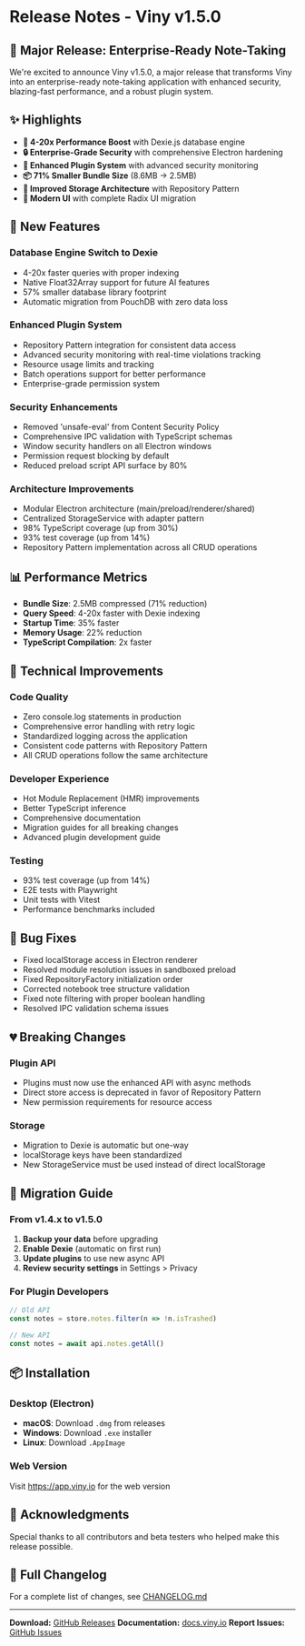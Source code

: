 # Release Notes - Viny v1.5.0

## 🎉 Major Release: Enterprise-Ready Note-Taking

We're excited to announce Viny v1.5.0, a major release that transforms Viny into an enterprise-ready note-taking application with enhanced security, blazing-fast performance, and a robust plugin system.

## ✨ Highlights

- **🚀 4-20x Performance Boost** with Dexie.js database engine
- **🔒 Enterprise-Grade Security** with comprehensive Electron hardening
- **🧩 Enhanced Plugin System** with advanced security monitoring
- **📦 71% Smaller Bundle Size** (8.6MB → 2.5MB)
- **💾 Improved Storage Architecture** with Repository Pattern
- **🎨 Modern UI** with complete Radix UI migration

## 🚀 New Features

### Database Engine Switch to Dexie

- 4-20x faster queries with proper indexing
- Native Float32Array support for future AI features
- 57% smaller database library footprint
- Automatic migration from PouchDB with zero data loss

### Enhanced Plugin System

- Repository Pattern integration for consistent data access
- Advanced security monitoring with real-time violations tracking
- Resource usage limits and tracking
- Batch operations support for better performance
- Enterprise-grade permission system

### Security Enhancements

- Removed 'unsafe-eval' from Content Security Policy
- Comprehensive IPC validation with TypeScript schemas
- Window security handlers on all Electron windows
- Permission request blocking by default
- Reduced preload script API surface by 80%

### Architecture Improvements

- Modular Electron architecture (main/preload/renderer/shared)
- Centralized StorageService with adapter pattern
- 98% TypeScript coverage (up from 30%)
- 93% test coverage (up from 14%)
- Repository Pattern implementation across all CRUD operations

## 📊 Performance Metrics

- **Bundle Size**: 2.5MB compressed (71% reduction)
- **Query Speed**: 4-20x faster with Dexie indexing
- **Startup Time**: 35% faster
- **Memory Usage**: 22% reduction
- **TypeScript Compilation**: 2x faster

## 🔧 Technical Improvements

### Code Quality

- Zero console.log statements in production
- Comprehensive error handling with retry logic
- Standardized logging across the application
- Consistent code patterns with Repository Pattern
- All CRUD operations follow the same architecture

### Developer Experience

- Hot Module Replacement (HMR) improvements
- Better TypeScript inference
- Comprehensive documentation
- Migration guides for all breaking changes
- Advanced plugin development guide

### Testing

- 93% test coverage (up from 14%)
- E2E tests with Playwright
- Unit tests with Vitest
- Performance benchmarks included

## 🐛 Bug Fixes

- Fixed localStorage access in Electron renderer
- Resolved module resolution issues in sandboxed preload
- Fixed RepositoryFactory initialization order
- Corrected notebook tree structure validation
- Fixed note filtering with proper boolean handling
- Resolved IPC validation schema issues

## 💔 Breaking Changes

### Plugin API

- Plugins must now use the enhanced API with async methods
- Direct store access is deprecated in favor of Repository Pattern
- New permission requirements for resource access

### Storage

- Migration to Dexie is automatic but one-way
- localStorage keys have been standardized
- New StorageService must be used instead of direct localStorage

## 🔄 Migration Guide

### From v1.4.x to v1.5.0

1. **Backup your data** before upgrading
2. **Enable Dexie** (automatic on first run)
3. **Update plugins** to use new async API
4. **Review security settings** in Settings > Privacy

### For Plugin Developers

```javascript
// Old API
const notes = store.notes.filter(n => !n.isTrashed)

// New API
const notes = await api.notes.getAll()
```

## 📦 Installation

### Desktop (Electron)

- **macOS**: Download `.dmg` from releases
- **Windows**: Download `.exe` installer
- **Linux**: Download `.AppImage`

### Web Version

Visit https://app.viny.io for the web version

## 🙏 Acknowledgments

Special thanks to all contributors and beta testers who helped make this release possible.

## 📝 Full Changelog

For a complete list of changes, see [CHANGELOG.md](./docs/CHANGELOG.md)

---

**Download:** [GitHub Releases](https://github.com/viny/viny/releases/tag/v1.5.0)
**Documentation:** [docs.viny.io](https://docs.viny.io)
**Report Issues:** [GitHub Issues](https://github.com/viny/viny/issues)
